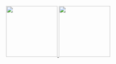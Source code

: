   <a href="https://github.com/putsbam">
  <img height="140em" src="https://github-readme-stats.vercel.app/api?username=putsbam&show_icons=true&text_color=ffffff&title_color=ffffff&bg_color=-45,ff9267,ff6a74,fa4390,d72fb4&include_all_commits=true&count_private=true"/>
   <img height="140em" src="https://github-readme-stats.vercel.app/api/top-langs/?username=putsbam&layout=compact&text_color=ffffff&title_color=ffffff&bg_color=-45,ff9267,ff6a74,fa4390,d72fb4"/>
</div>
